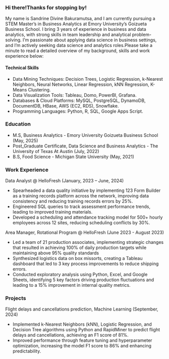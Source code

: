### Hi there!Thanks for stopping by! 

My name is  Sandrine Divine Bakuramutsa, and I am currently pursuing a STEM Master’s in Business Analytics at Emory University’s Goizueta Business School. I bring 3 years of experience in business and data analytics, with strong skills in team leadership and analytical problem-solving. I’m passionate about applying data science in business settings, and I’m actively seeking data science and analytics roles.Please take a minute to read a  detailed overview of my background, skills and work experience below:

#### Technical Skills
- Data Mining Techniques: Decision Trees, Logistic Regression, k-Nearest Neighbors, Neural Networks, Linear Regression, kNN Regression, K-Means Clustering. 
- Data Visualization Tools: Tableau, Domo, PowerBI, Grafana. 
- Databases & Cloud Platforms: MySQL, PostgreSQL, DynamoDB, DocumentDB, HBase, AWS (EC2, RDS), Snowflake. 
- Programming Languages: Python, R, SQL, Google Apps Script.

### Education
- M.S, Business Analytics - Emory University Goizueta Business School (May, 2025)
- Post_Graduate Certificate, Data Science and Business Analytics - The University of Texas At Austin (July, 2022)
- B.S, Food Science - Michigan State University (May, 2021)

### Work Experience
Data Analyst @ HelloFresh (January, 2023 – June, 2024)
- Spearheaded a data quality initiative by implementing 123 Form Builder as a training records platform across the network, improving data consistency and reducing training records errors by 25%. 
- Engineered SQL queries to track assessment performance trends, leading to improved training materials. 
- Developed a scheduling and attendance tracking model for 500+ hourly employees across 12 sites, reducing scheduling conflicts by 30%.

Area Manager, Rotational Program @ HelloFresh (June 2023 - August 2023)

- Led a team of 21 production associates, implementing strategic changes that resulted in achieving 100% of daily production targets while maintaining above 95% quality standards 
- Synthesized logistics data on box missorts, creating a Tableau dashboard that led to 3 key process improvements to reduce shipping errors.  
- Conducted exploratory analysis using Python, Excel, and Google Sheets, identifying 5 key factors driving production fluctuations and leading to a 15% improvement in internal quality metrics.  

### Projects
Flight delays and cancellations prediction, Machine Learning (September, 2024)                               
- Implemented k-Nearest Neighbors (kNN), Logistic Regression, and Decision Tree algorithms using Python and RapidMiner to predict flight delays and cancellations, achieving an F1 score of 81%. 
- Improved performance through feature tuning and hyperparameter optimization, increasing the model F1 score to 86% and enhancing predictability. 
